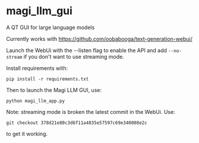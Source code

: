 # magi_llm_gui
A QT GUI for large language models

Currently works with https://github.com/oobabooga/text-generation-webui/

Launch the WebUi with the --listen flag to enable the API and add ```--no-stream``` if you don't want to use streaming mode.

Install requirements with: 
```
pip install -r requirements.txt
```

Then to launch the Magi LLM GUI, use: 
```
python magi_llm_app.py
```

Note: streaming mode is broken the latest commit in the WebUi. Use: 
```
git checkout 378d21e80c3d6f11a4835e57597c69e340008e2c 
```
to get it working.
